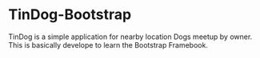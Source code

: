 # TinDog-Bootstrap

TinDog is a simple application for nearby location Dogs meetup by owner. This is basically develope to learn the Bootstrap Framebook.
